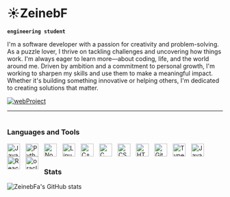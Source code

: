 # ☀️ZeinebF

**`engineering student`**

I'm a software developer with a passion for creativity and problem-solving. As a puzzle lover, I thrive on tackling challenges and uncovering how things work. I'm always eager to learn more—about coding, life, and the world around me.
Driven by ambition and a commitment to personal growth, I'm working to sharpen my skills and use them to make a meaningful impact. Whether it's building something innovative or helping others, I'm dedicated to creating solutions that matter.
   <p align="left">
            <i class="fa-solid fa-book"></i>
      <a href="https://github.com/ZeinebFa/webPROJECT.git">
         <img alt="webProject" title="my latest repo" /></a>
   </p>

---
#

### Languages and Tools

<img align="left" alt="Java" width="30px" style="padding-right:10px;" src="https://cdn.jsdelivr.net/gh/devicons/devicon/icons/java/java-original.svg"/>
<img align="left" alt="Python" width="30px" style="padding-right:10px;" src="https://cdn.jsdelivr.net/gh/devicons/devicon/icons/python/python-plain.svg" />
<img align="left" alt="NodeJS" width="30px" style="padding-right:10px;" src="https://cdn.jsdelivr.net/gh/devicons/devicon/icons/nodejs/nodejs-original.svg" />
<img align="left" alt="Linux" width="30px" style="padding-right:10px;" src="https://cdn.jsdelivr.net/gh/devicons/devicon/icons/linux/linux-original.svg" />
<img align="left" alt="C++" width="30px" style="padding-right:10px;" src="https://cdn.jsdelivr.net/gh/devicons/devicon@latest/icons/cplusplus/cplusplus-original.svg" />
<img align="left" alt="C" width="30px" style="padding-right:10px;" src="https://cdn.jsdelivr.net/gh/devicons/devicon@latest/icons/c/c-original.svg" />
<img align="left" alt="CSS" width="30px" style="padding-right:10px;" src="https://cdn.jsdelivr.net/gh/devicons/devicon/icons/css3/css3-plain.svg" />
<img align="left" alt="HTML" width="30px" style="padding-right:10px;" src="https://cdn.jsdelivr.net/gh/devicons/devicon/icons/html5/html5-plain.svg" />
<img align="left" alt="Git" width="30px" style="padding-right:10px;" src="https://cdn.jsdelivr.net/gh/devicons/devicon/icons/git/git-original.svg" />
<img align="left" alt="TypeScript" width="30px" style="padding-right:10px;" src="https://cdn.jsdelivr.net/gh/devicons/devicon/icons/typescript/typescript-plain.svg" />

<img align="left" alt="JavaScript" width="30px" style="padding-right:10px;" src="https://cdn.jsdelivr.net/gh/devicons/devicon/icons/javascript/javascript-plain.svg" />
<img align="left" alt="React" width="30px" style="padding-right:10px;" src="https://cdn.jsdelivr.net/gh/devicons/devicon/icons/react/react-original.svg" />
<img align="left" alt="oracle" width="30px" style="padding-right:10px;" src="https://cdn.jsdelivr.net/gh/devicons/devicon@latest/icons/oracle/oracle-original.svg" />


<br />

#

### Stats

![ZeinebFa's GitHub stats](https://github-readme-stats.vercel.app/api?username=ZeinebFa&show_icons=true&theme=rose)


#

